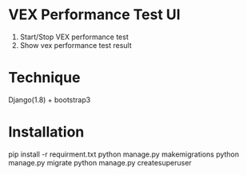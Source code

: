 # VEX Performance Test UI
1. Start/Stop VEX performance test
2. Show vex performance test result 

# Technique
Django(1.8) + bootstrap3

# Installation
pip install -r requirment.txt
python manage.py makemigrations
python manage.py migrate
python manage.py createsuperuser
